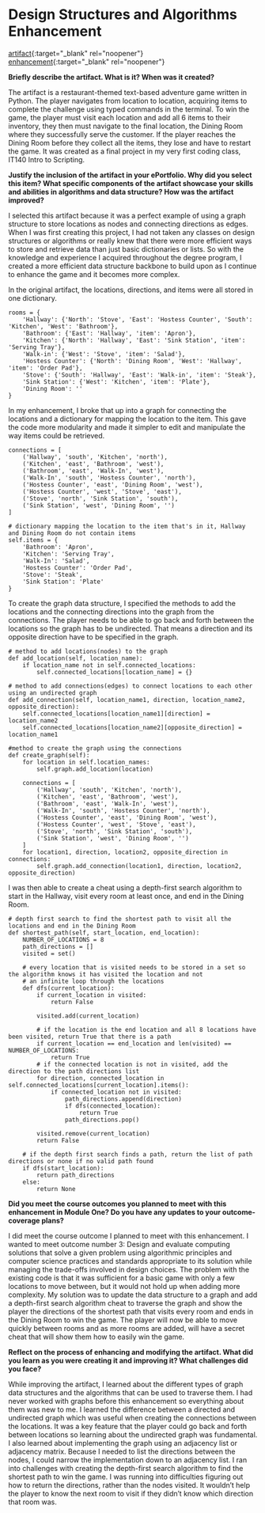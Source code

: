 # Design Structures and Algorithms Enhancement   

[artifact](https://github.com/AshleyJohnson90/text-based-game-original){:target="_blank" rel="noopener"}   
[enhancement](https://github.com/AshleyJohnson90/text-based-game-enhanced){:target="_blank" rel="noopener"}   

**Briefly describe the artifact.  What is it?  When was it created?**   
   
The artifact is a restaurant-themed text-based adventure game written in Python. The player navigates from location to location, acquiring items to complete the challenge using typed commands in the terminal. To win the game, the player must visit each location and add all 6 items to their inventory, they then must navigate to the final location, the Dining Room where they successfully serve the customer. If the player reaches the Dining Room before they collect all the items, they lose and have to restart the game. It was created as a final project in my very first coding class, IT140 Intro to Scripting.   
   
**Justify the inclusion of the artifact in your ePortfolio.  Why did you select this item?  What specific components of the artifact showcase your skills and abilities in algorithms and data structure?  How was the artifact improved?**   
   
I selected this artifact because it was a perfect example of using a graph structure to store locations as nodes and connecting directions as edges. When I was first creating this project, I had not taken any classes on design structures or algorithms or really knew that there were more efficient ways to store and retrieve data than just basic dictionaries or lists. So with the knowledge and experience I acquired throughout the degree program, I created a more efficient data structure backbone to build upon as I continue to enhance the game and it becomes more complex.   
   
In the original artifact, the locations, directions, and items were all stored in one dictionary.   
   
```
rooms = {
    'Hallway': {'North': 'Stove', 'East': 'Hostess Counter', 'South': 'Kitchen', 'West': 'Bathroom'},
    'Bathroom': {'East': 'Hallway', 'item': 'Apron'},
    'Kitchen': {'North': 'Hallway', 'East': 'Sink Station', 'item': 'Serving Tray'},
    'Walk-in': {'West': 'Stove', 'item': 'Salad'},
    'Hostess Counter': {'North': 'Dining Room', 'West': 'Hallway', 'item': 'Order Pad'},
    'Stove': {'South': 'Hallway', 'East': 'Walk-in', 'item': 'Steak'},
    'Sink Station': {'West': 'Kitchen', 'item': 'Plate'},
    'Dining Room': ''
}
```
   
In my enhancement, I broke that up into a graph for connecting the locations and a dictionary for mapping the location to the item. This gave the code more modularity and made it simpler to edit and manipulate the way items could be retrieved.   

```
connections = [
    ('Hallway', 'south', 'Kitchen', 'north'),
    ('Kitchen', 'east', 'Bathroom', 'west'),
    ('Bathroom', 'east', 'Walk-In', 'west'),
    ('Walk-In', 'south', 'Hostess Counter', 'north'),
    ('Hostess Counter', 'east', 'Dining Room', 'west'),
    ('Hostess Counter', 'west', 'Stove', 'east'),
    ('Stove', 'north', 'Sink Station', 'south'),
    ('Sink Station', 'west', 'Dining Room', '')
]

# dictionary mapping the location to the item that's in it, Hallway and Dining Room do not contain items
self.items = {
    'Bathroom': 'Apron',
    'Kitchen': 'Serving Tray',
    'Walk-In': 'Salad',
    'Hostess Counter': 'Order Pad',
    'Stove': 'Steak',
    'Sink Station': 'Plate'
}
```   
   
To create the graph data structure, I specified the methods to add the locations and the connecting directions into the graph from the connections. The player needs to be able to go back and forth between the locations so the graph has to be undirected. That means a direction and its opposite direction have to be specified in the graph.   
   
```
# method to add locations(nodes) to the graph
def add_location(self, location_name):
    if location_name not in self.connected_locations:
        self.connected_locations[location_name] = {}

# method to add connections(edges) to connect locations to each other using an undirected graph
def add_connection(self, location_name1, direction, location_name2, opposite_direction):
    self.connected_locations[location_name1][direction] = location_name2
    self.connected_locations[location_name2][opposite_direction] = location_name1

#method to create the graph using the connections
def create_graph(self):
    for location in self.location_names:
        self.graph.add_location(location)

    connections = [
        ('Hallway', 'south', 'Kitchen', 'north'),
        ('Kitchen', 'east', 'Bathroom', 'west'),
        ('Bathroom', 'east', 'Walk-In', 'west'),
        ('Walk-In', 'south', 'Hostess Counter', 'north'),
        ('Hostess Counter', 'east', 'Dining Room', 'west'),
        ('Hostess Counter', 'west', 'Stove', 'east'),
        ('Stove', 'north', 'Sink Station', 'south'),
        ('Sink Station', 'west', 'Dining Room', '')
    ]
    for location1, direction, location2, opposite_direction in connections:
        self.graph.add_connection(location1, direction, location2, opposite_direction)
```   
   
I was then able to create a cheat using a depth-first search algorithm to start in the Hallway, visit every room at least once, and end in the Dining Room.   
   
```
# depth first search to find the shortest path to visit all the locations and end in the Dining Room
def shortest_path(self, start_location, end_location):
    NUMBER_OF_LOCATIONS = 8
    path_directions = []
    visited = set()

    # every location that is visited needs to be stored in a set so the algorithm knows it has visited the location and not
    # an infinite loop through the locations
    def dfs(current_location):
        if current_location in visited:
            return False

        visited.add(current_location)

        # if the location is the end location and all 8 locations have been visited, return True that there is a path
        if current_location == end_location and len(visited) == NUMBER_OF_LOCATIONS:
            return True
        # if the connected location is not in visited, add the direction to the path directions list
        for direction, connected_location in self.connected_locations[current_location].items():
            if connected_location not in visited:
                path_directions.append(direction)
                if dfs(connected_location):
                    return True
                path_directions.pop()

        visited.remove(current_location)
        return False

    # if the depth first search finds a path, return the list of path directions or none if no valid path found
    if dfs(start_location):
        return path_directions
    else:
        return None
```   
   
**Did you meet the course outcomes you planned to meet with this enhancement in Module One?  Do you have any updates to your outcome-coverage plans?**   

I did meet the course outcome I planned to meet with this enhancement. I wanted to meet outcome number 3: Design and evaluate computing solutions that solve a given problem using algorithmic principles and computer science practices and standards appropriate to its solution while managing the trade-offs involved in design choices. The problem with the existing code is that it was sufficient for a basic game with only a few locations to move between, but it would not hold up when adding more complexity. My solution was to update the data structure to a graph and add a depth-first search algorithm cheat to traverse the graph and show the player the directions of the shortest path that visits every room and ends in the Dining Room to win the game. The player will now be able to move quickly between rooms and as more rooms are added, will have a secret cheat that will show them how to easily win the game.   
   
**Reflect on the process of enhancing and modifying the artifact.  What did you learn as you were creating it and improving it?  What challenges did you face?**   

While improving the artifact, I learned about the different types of graph data structures and the algorithms that can be used to traverse them. I had never worked with graphs before this enhancement so everything about them was new to me. I learned the difference between a directed and undirected graph which was useful when creating the connections between the locations. It was a key feature that the player could go back and forth between locations so learning about the undirected graph was fundamental. I also learned about implementing the graph using an adjacency list or adjacency matrix. Because I needed to list the directions between the nodes, I could narrow the implementation down to an adjacency list. I ran into challenges with creating the depth-first search algorithm to find the shortest path to win the game. I was running into difficulties figuring out how to return the directions, rather than the nodes visited. It wouldn’t help the player to know the next room to visit if they didn’t know which direction that room was.
